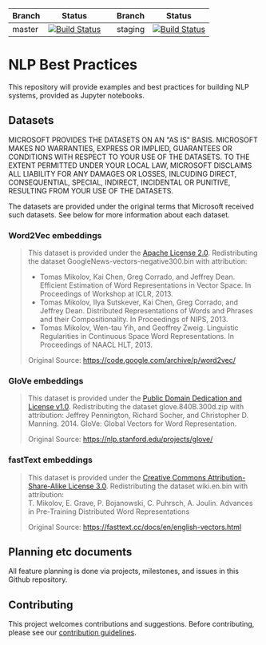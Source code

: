 
| Branch | Status |     | Branch | Status | 
|  ---   |  ---   | --- |  ---   |  ---   |
| master | [![Build Status](https://dev.azure.com/best-practices/nlp/_apis/build/status/unit-test-master?branchName=master)](https://dev.azure.com/best-practices/nlp/_build/latest?definitionId=22&branchName=master) |  | staging | [![Build Status](https://dev.azure.com/best-practices/nlp/_apis/build/status/unit-test-staging?branchName=staging)](https://dev.azure.com/best-practices/nlp/_build/latest?definitionId=21&branchName=staging) |


# NLP Best Practices

This repository will provide examples and best practices for building NLP systems, provided as Jupyter notebooks.

## Datasets
MICROSOFT PROVIDES THE DATASETS ON AN "AS IS" BASIS. MICROSOFT MAKES NO WARRANTIES, EXPRESS OR IMPLIED, GUARANTEES OR CONDITIONS WITH RESPECT TO YOUR USE OF THE DATASETS. TO THE EXTENT PERMITTED UNDER YOUR LOCAL LAW, MICROSOFT DISCLAIMS ALL LIABILITY FOR ANY DAMAGES OR LOSSES, INLCUDING DIRECT, CONSEQUENTIAL, SPECIAL, INDIRECT, INCIDENTAL OR PUNITIVE, RESULTING FROM YOUR USE OF THE DATASETS.  

The datasets are provided under the original terms that Microsoft received such datasets. See below for more information about each dataset.

### Word2Vec embeddings
>This dataset is provided under the [Apache License 2.0](http://www.apache.org/licenses/LICENSE-2.0). Redistributing the dataset GoogleNews-vectors-negative300.bin with attribution:  
> 	- Tomas Mikolov, Kai Chen, Greg Corrado, and Jeffrey Dean. Efficient Estimation of Word Representations in Vector Space. In Proceedings of Workshop at ICLR, 2013.  
> 	- Tomas Mikolov, Ilya Sutskever, Kai Chen, Greg Corrado, and Jeffrey Dean. Distributed Representations of Words and Phrases and their Compositionality. In Proceedings of NIPS, 2013.  
> 	 - Tomas Mikolov, Wen-tau Yih, and Geoffrey Zweig. Linguistic Regularities in Continuous Space Word Representations. In Proceedings of NAACL HLT, 2013.  
>
> Original Source: https://code.google.com/archive/p/word2vec/

### GloVe embeddings
>This dataset is provided under the [Public Domain Dedication and License v1.0](http://www.opendatacommons.org/licenses/pddl/1.0/). Redistributing the dataset glove.840B.300d.zip with attribution: 
> Jeffrey Pennington, Richard Socher, and Christopher D. Manning. 2014. GloVe: Global Vectors for Word Representation.  
>
> Original Source: https://nlp.stanford.edu/projects/glove/

### fastText embeddings
>This dataset is provided under the [Creative Commons Attribution-Share-Alike License 3.0](https://creativecommons.org/licenses/by-sa/3.0/). Redistributing the dataset wiki.en.bin with attribution:  
> T. Mikolov, E. Grave, P. Bojanowski, C. Puhrsch, A. Joulin. Advances in Pre-Training Distributed Word Representations  
>
> Original Source: https://fasttext.cc/docs/en/english-vectors.html

## Planning etc documents

All feature planning is done via projects, milestones, and issues in this Github repository.


## Contributing
This project welcomes contributions and suggestions. Before contributing, please see our [contribution guidelines](CONTRIBUTING.md).
